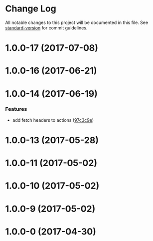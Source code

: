# Change Log

All notable changes to this project will be documented in this file.
See [standard-version](https://github.com/conventional-changelog/standard-version) for commit guidelines.

<a name="1.0.0-17"></a>
# 1.0.0-17 (2017-07-08)



<a name="1.0.0-16"></a>
# 1.0.0-16 (2017-06-21)



<a name="1.0.0-14"></a>
# 1.0.0-14 (2017-06-19)


### Features

* add fetch headers to actions ([97c3c9e](https://github.com/tungv/redux-api-call/commit/97c3c9e))



<a name="1.0.0-13"></a>
# 1.0.0-13 (2017-05-28)



<a name="1.0.0-11"></a>
# 1.0.0-11 (2017-05-02)



<a name="1.0.0-10"></a>
# 1.0.0-10 (2017-05-02)



<a name="1.0.0-9"></a>
# 1.0.0-9 (2017-05-02)



<a name="1.0.0-0"></a>
# 1.0.0-0 (2017-04-30)
